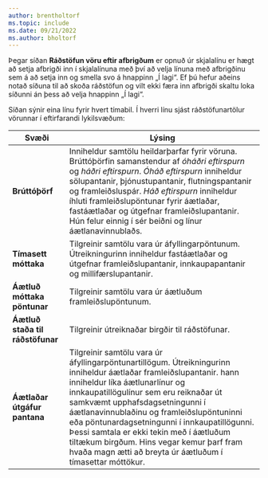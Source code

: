 ```yaml
---
author: brentholtorf
ms.topic: include
ms.date: 09/21/2022
ms.author: bholtorf
---
```

Þegar síðan **Ráðstöfun vöru eftir afbrigðum** er opnuð úr skjalalínu er hægt að setja afbrigði inn í skjalalínuna með því að velja línuna með afbrigðinu sem á að setja inn og smella svo á hnappinn „Í lagi“. Ef þú hefur aðeins notað síðuna til að skoða ráðstöfun og vilt ekki færa inn afbrigði skaltu loka síðunni án þess að velja hnappinn „Í lagi“.

Síðan sýnir eina línu fyrir hvert tímabil. Í hverri línu sjást ráðstöfunartölur vörunnar í eftirfarandi lykilsvæðum:

| Svæði | Lýsing |
|--|--|
| **Brúttóþörf**| Inniheldur samtölu heildarþarfar fyrir vöruna. Brúttóþörfin samanstendur af *óháðri eftirspurn* og *háðri eftirspurn*. *Óháð eftirspurn* inniheldur sölupantanir, þjónustupantanir, flutningspantanir og framleiðsluspár. *Háð eftirspurn* inniheldur íhluti framleiðslupöntunar fyrir áætlaðar, fastáætlaðar og útgefnar framleiðslupantanir. Hún felur einnig í sér beiðni og línur áætlanavinnublaðs.|
| **Tímasett móttaka** | Tilgreinir samtölu vara úr áfyllingarpöntunum. Útreikningurinn inniheldur fastáætlaðar og útgefnar framleiðslupantanir, innkaupapantanir og millifærslupantanir. |
| **Áætluð móttaka pöntunar** | Tilgreinir samtölu vara úr áætluðum framleiðslupöntunum. |
| **Áætluð staða til ráðstöfunar** | Tilgreinir útreiknaðar birgðir til ráðstöfunar. |
| **Áætlaðar útgáfur pantana** | Tilgreinir samtölu vara úr áfyllingarpöntunartillögum. Útreikningurinn inniheldur áætlaðar framleiðslupantanir. hann inniheldur líka áætlunarlínur og innkaupatillögulínur sem eru reiknaðar út samkvæmt upphafsdagsetningunni í áætlanavinnublaðinu og framleiðslupöntuninni eða pöntunardagsetningunni í innkaupatillögunni. Þessi samtala er ekki tekin með í áætluðum tiltækum birgðum. Hins vegar kemur þarf fram hvaða magn ætti að breyta úr áætluðum í tímasettar móttökur. |
